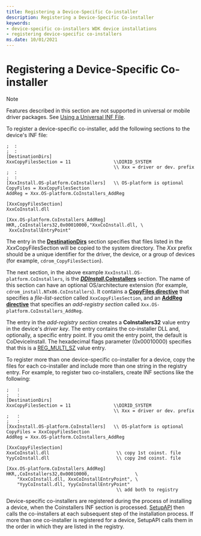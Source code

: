 ```yaml
---
title: Registering a Device-Specific Co-installer
description: Registering a Device-Specific Co-installer
keywords:
- device-specific co-installers WDK device installations
- registering device-specific co-installers
ms.date: 10/01/2021
---
```


# Registering a Device-Specific Co-installer

> [!NOTE]
> Features described in this section are not supported in universal or mobile driver packages. See [Using a Universal INF File](using-a-universal-inf-file.md).

To register a device-specific co-installer, add the following sections to the device's INF file:

```inf
;  :
;  :
[DestinationDirs]
XxxCopyFilesSection = 11                \\DIRID_SYSTEM
                                        \\ Xxx = driver or dev. prefix
;  :
;  :
[XxxInstall.OS-platform.CoInstallers]   \\ OS-platform is optional
CopyFiles = XxxCopyFilesSection
AddReg = Xxx.OS-platform.CoInstallers_AddReg
 
[XxxCopyFilesSection]
XxxCoInstall.dll
 
[Xxx.OS-platform.CoInstallers_AddReg]
HKR,,CoInstallers32,0x00010000,"XxxCoInstall.dll, \
 XxxCoInstallEntryPoint"
```

The entry in the [**DestinationDirs**](./inf-destinationdirs-section.md) section specifies that files listed in the *Xxx*CopyFilesSection will be copied to the system directory.
The *Xxx* prefix should be a unique identifier for the driver, the device, or a group of devices (for example, `cdrom_CopyFilesSection`).

The next section, in the above example `XxxInstall.OS-platform.CoInstallers`, is the [***DDInstall*.CoInstallers**](inf-ddinstall-coinstallers-section.md) section.
The name of this section can have an optional OS/architecture extension (for example, `cdrom_install.NTx86.CoInstallers`).
It contains a [**CopyFiles directive**](./inf-copyfiles-directive.md) that specifies a *file-list-section* called `XxxCopyFilesSection`, and an [**AddReg directive**](./inf-addreg-directive.md) that specifies an *add-registry section* called `Xxx.OS-platform.CoInstallers_AddReg`.

The entry in the *add-registry section* creates a **CoInstallers32** value entry in the device's *driver key*.
The entry contains the co-installer DLL and, optionally, a specific entry point.
If you omit the entry point, the default is CoDeviceInstall.
The hexadecimal flags parameter (0x00010000) specifies that this is a [REG_MULTI_SZ](/windows/desktop/SysInfo/registry-value-types) value entry.

To register more than one device-specific co-installer for a device, copy the files for each co-installer and include more than one string in the registry entry.
For example, to register two co-installers, create INF sections like the following:

```inf
;   :
;   :
[DestinationDirs]
XxxCopyFilesSection = 11                \\DIRID_SYSTEM
                                        \\ Xxx = driver or dev. prefix
;   :
;   :
[XxxInstall.OS-platform.CoInstallers]   \\ OS-platform is optional
CopyFiles = XxxCopyFilesSection
AddReg = Xxx.OS-platform.CoInstallers_AddReg
 
[XxxCopyFilesSection]
XxxCoInstall.dll                         \\ copy 1st coinst. file
YyyCoInstall.dll                         \\ copy 2nd coinst. file
 
[Xxx.OS-platform.CoInstallers_AddReg]
HKR,,CoInstallers32,0x00010000,                 \
    "XxxCoInstall.dll, XxxCoInstallEntryPoint", \
    "YyyCoInstall.dll, YyyCoInstallEntryPoint"
                                         \\ add both to registry
```

Device-specific co-installers are registered during the process of installing a device, when the Coinstallers INF section is processed.
[SetupAPI](./setupapi.md) then calls the co-installers at each subsequent step of the installation process.
If more than one co-installer is registered for a device, SetupAPI calls them in the order in which they are listed in the registry.
